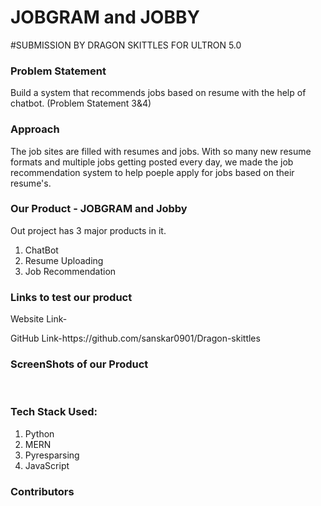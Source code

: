 # JOBGRAM and JOBBY
#SUBMISSION BY DRAGON SKITTLES FOR ULTRON 5.0
<h3> Problem Statement</h3>
<p>Build a system that recommends jobs based on resume with the help of chatbot.
(Problem Statement 3&4)</p>

<h3>Approach</h3>
<p>The job sites are filled with resumes and jobs. With so many new resume formats and multiple jobs getting posted every day, we made the job recommendation system to help poeple apply for jobs based on their resume's. </p>

<h3> Our Product - JOBGRAM and Jobby</h3>
<p>
  Out project has 3 major products in it.
  <ol>
<li>ChatBot
  <li>Resume Uploading
    <li>Job Recommendation
</ol>
  </p>
  
  <h3>Links to test our product</h3>
  <p>Website Link- </p>
  <p>GitHub Link-https://github.com/sanskar0901/Dragon-skittles </p>
  
  <h3>ScreenShots of our Product</h3>
  <img src="">
  <img src="">
  <img src="">
  
  
  <h3>Tech Stack Used:</h3>
  <p>
  <ol>
    <li>Python
      <li>MERN
        <li>Pyresparsing
          <li>JavaScript
            </ol>
            </p>
            
            
   <h3>Contributors</h3>
   
  

  

